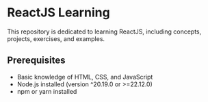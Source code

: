 # ReactJS Learning

This repository is dedicated to learning ReactJS, including concepts, projects, exercises, and examples.

## Prerequisites
- Basic knowledge of HTML, CSS, and JavaScript
- Node.js installed (version ^20.19.0 or >=22.12.0)
- npm or yarn installed